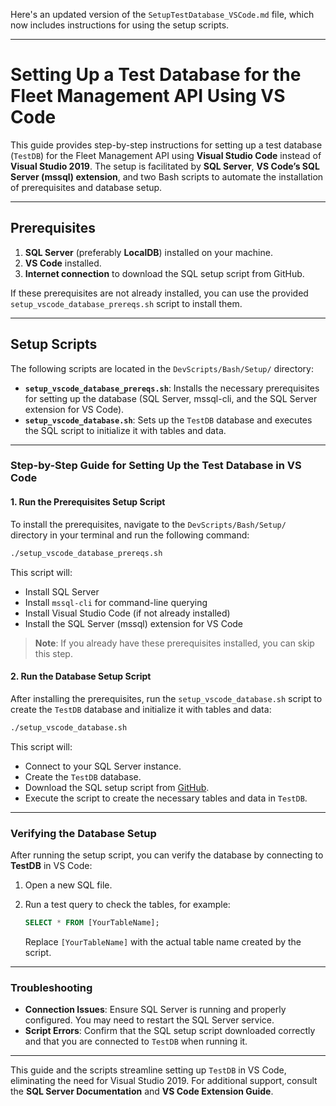 Here's an updated version of the `SetupTestDatabase_VSCode.md` file, which now includes instructions for using the setup scripts.

---

# Setting Up a Test Database for the Fleet Management API Using VS Code

This guide provides step-by-step instructions for setting up a test database (`TestDB`) for the Fleet Management API using **Visual Studio Code** instead of **Visual Studio 2019**. The setup is facilitated by **SQL Server**, **VS Code’s SQL Server (mssql) extension**, and two Bash scripts to automate the installation of prerequisites and database setup.

---

## Prerequisites

1. **SQL Server** (preferably **LocalDB**) installed on your machine.
2. **VS Code** installed.
3. **Internet connection** to download the SQL setup script from GitHub.

If these prerequisites are not already installed, you can use the provided `setup_vscode_database_prereqs.sh` script to install them.

---

## Setup Scripts

The following scripts are located in the `DevScripts/Bash/Setup/` directory:

- **`setup_vscode_database_prereqs.sh`**: Installs the necessary prerequisites for setting up the database (SQL Server, mssql-cli, and the SQL Server extension for VS Code).
- **`setup_vscode_database.sh`**: Sets up the `TestDB` database and executes the SQL script to initialize it with tables and data.

---

### Step-by-Step Guide for Setting Up the Test Database in VS Code

#### 1. Run the Prerequisites Setup Script

To install the prerequisites, navigate to the `DevScripts/Bash/Setup/` directory in your terminal and run the following command:

```bash
./setup_vscode_database_prereqs.sh
```

This script will:
- Install SQL Server
- Install `mssql-cli` for command-line querying
- Install Visual Studio Code (if not already installed)
- Install the SQL Server (mssql) extension for VS Code

> **Note**: If you already have these prerequisites installed, you can skip this step.

#### 2. Run the Database Setup Script

After installing the prerequisites, run the `setup_vscode_database.sh` script to create the `TestDB` database and initialize it with tables and data:

```bash
./setup_vscode_database.sh
```

This script will:
- Connect to your SQL Server instance.
- Create the `TestDB` database.
- Download the SQL setup script from [GitHub](https://github.com/normanwongcl/Fleet-management-api/blob/master/Documentation/Database%20Design/TestDB.sql).
- Execute the script to create the necessary tables and data in `TestDB`.

---

### Verifying the Database Setup

After running the setup script, you can verify the database by connecting to **TestDB** in VS Code:

1. Open a new SQL file.
2. Run a test query to check the tables, for example:

   ```sql
   SELECT * FROM [YourTableName];
   ```

   Replace `[YourTableName]` with the actual table name created by the script.

---

### Troubleshooting

- **Connection Issues**: Ensure SQL Server is running and properly configured. You may need to restart the SQL Server service.
- **Script Errors**: Confirm that the SQL setup script downloaded correctly and that you are connected to `TestDB` when running it.

---

This guide and the scripts streamline setting up `TestDB` in VS Code, eliminating the need for Visual Studio 2019. For additional support, consult the **SQL Server Documentation** and **VS Code Extension Guide**.

